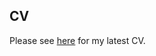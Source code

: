 ## CV
Please see [here](https://github.com/trmcdade/trmcdade.github.io/files/5798249/McDade_CV.pdf) for my latest CV.
